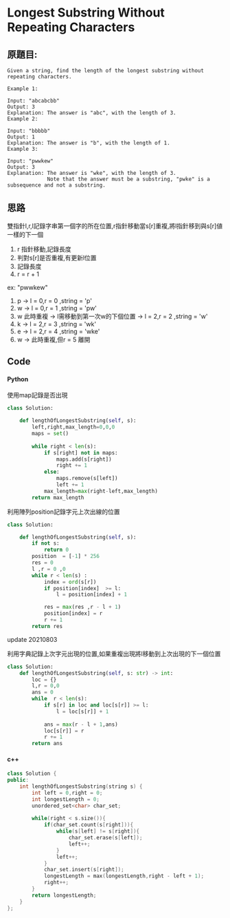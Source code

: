 # Longest Substring Without Repeating Characters


## 原題目:

```
Given a string, find the length of the longest substring without repeating characters.

Example 1:

Input: "abcabcbb"
Output: 3 
Explanation: The answer is "abc", with the length of 3. 
Example 2:

Input: "bbbbb"
Output: 1
Explanation: The answer is "b", with the length of 1.
Example 3:

Input: "pwwkew"
Output: 3
Explanation: The answer is "wke", with the length of 3. 
             Note that the answer must be a substring, "pwke" is a subsequence and not a substring.

```

## 思路
雙指針l,r,l記錄字串第一個字的所在位置,r指針移動當s[r]重複,將l指針移到與s[r]値一樣的下一個

1. r 指針移動,記錄長度<br>
2. 判對s[r]是否重複,有更新l位置<br>
3. 記錄長度<br>
4. r = r + 1 <br>

ex: "pwwkew" <br>
1. p ->    l = 0,r = 0 ,string = 'p'
2. w ->    l = 0,r = 1 ,string = 'pw'
3. w 此時重複 -> l需移動到第一次w的下個位置  -> l = 2,r = 2 ,string = 'w'
4. k ->    l = 2,r = 3 ,string = 'wk'
5. e ->    l = 2,r = 4 ,string = 'wke'
6. w ->   此時重複,但r = 5 離開


## Code





#### Python
使用map記錄是否出現
```python
class Solution: 

    def lengthOfLongestSubstring(self, s):    
        left,right,max_length=0,0,0       
        maps = set()
        
        while right < len(s):                
            if s[right] not in maps:
                maps.add(s[right])
                right += 1                 
            else:
                maps.remove(s[left])
                left += 1 
            max_length=max(right-left,max_length)        
        return max_length
```        

利用陣列position記錄字元上次出線的位置
```python
class Solution: 

    def lengthOfLongestSubstring(self, s):    
        if not s:
            return 0
        position  = [-1] * 256
        res = 0
        l ,r = 0 ,0
        while r < len(s) :  
            index = ord(s[r])   
            if position[index]  >= l:
                l = position[index] + 1 

            res = max(res ,r - l + 1)   
            position[index] = r        
            r += 1   
        return res
```  

update 20210803

利用字典記錄上次字元出現的位置,如果重複出現將l移動到上次出現的下一個位置

```python
class Solution:
    def lengthOfLongestSubstring(self, s: str) -> int:
        loc = {}
        l,r = 0,0
        ans = 0
        while  r < len(s):            
            if s[r] in loc and loc[s[r]] >= l:                
                l = loc[s[r]] + 1                  
                
            ans = max(r - l + 1,ans)    
            loc[s[r]] = r            
            r += 1            
        return ans

```  



#### c++

```c++
class Solution {
public:
    int lengthOfLongestSubstring(string s) {
        int left = 0,right = 0;
        int longestLength = 0;
        unordered_set<char> char_set;
        
        while(right < s.size()){
            if(char_set.count(s[right])){
                while(s[left] != s[right]){
                    char_set.erase(s[left]);
                    left++;
                }
                left++;
            }           
            char_set.insert(s[right]);            
            longestLength = max(longestLength,right - left + 1);
            right++;
        }
        return longestLength;
    } 
};
```













